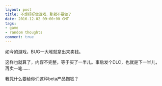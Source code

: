 ```yaml
---
layout: post
title: 不想好好做游戏，那就不要做了
date: 2016-12-02 09:00:00 GMT
tags:
- game
- random thoughts
comment: true
---
```


如今的游戏，BUG一大堆就拿出来卖钱。

这样也就算了，内容不完整，等于买了一半儿。事后发个DLC，也就是下一半儿，再卖一笔……

我凭什么要给你们这种beta产品掏钱？
